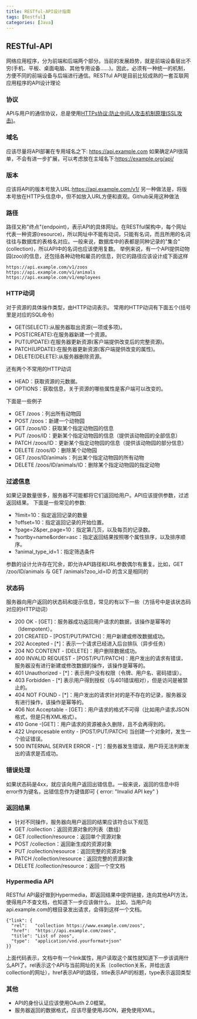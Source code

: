 ```yaml
---
title: RESTful-API设计指南
tags: [Restful]
categories: [Java]
---
```


## RESTful-API
网络应用程序，分为前端和后端两个部分。当前的发展趋势，就是前端设备层出不穷(手机、平板、桌面电脑、其他专用设备......)。因此，必须有一种统一的机制，方便不同的前端设备与后端进行通信。RESTful API是目前比较成熟的一套互联网应用程序的API设计理论

### 协议
API与用户的通信协议，总是使用[HTTPs协议:防止中间人攻击机制原理(SSL攻击)](http://www.ruanyifeng.com/blog/2014/02/ssl_tls.html)。

### 域名
应该尽量将API部署在专用域名之下: https://api.example.com
如果确定API很简单，不会有进一步扩展，可以考虑放在主域名下:https://example.org/api/

### 版本
应该将API的版本号放入URL:https://api.example.com/v1/
另一种做法是，将版本号放在HTTP头信息中，但不如放入URL方便和直观。Github采用这种做法

### 路径
路径又称"终点"(endpoint)，表示API的具体网址。在RESTful架构中，每个网址代表一种资源(resource)，所以网址中不能有动词，只能有名词，而且所用的名词往往与数据库的表格名对应。一般来说，数据库中的表都是同种记录的"集合"(collection)，所以API中的名词也应该使用复数。
举例来说，有一个API提供动物园(zoo)的信息，还包括各种动物和雇员的信息，则它的路径应该设计成下面这样
```
https://api.example.com/v1/zoos
https://api.example.com/v1/animals
https://api.example.com/v1/employees
```

### HTTP动词
对于资源的具体操作类型，由HTTP动词表示。
常用的HTTP动词有下面五个(括号里是对应的SQL命令)
* GET(SELECT):从服务器取出资源(一项或多项)。
* POST(CREATE):在服务器新建一个资源。
* PUT(UPDATE):在服务器更新资源(客户端提供改变后的完整资源)。
* PATCH(UPDATE):在服务器更新资源(客户端提供改变的属性)。
* DELETE(DELETE):从服务器删除资源。

还有两个不常用的HTTP动词
* HEAD：获取资源的元数据。
* OPTIONS：获取信息，关于资源的哪些属性是客户端可以改变的。

下面是一些例子
* GET /zoos：列出所有动物园
* POST /zoos：新建一个动物园
* GET /zoos/ID：获取某个指定动物园的信息
* PUT /zoos/ID：更新某个指定动物园的信息（提供该动物园的全部信息）
* PATCH /zoos/ID：更新某个指定动物园的信息（提供该动物园的部分信息）
* DELETE /zoos/ID：删除某个动物园
* GET /zoos/ID/animals：列出某个指定动物园的所有动物
* DELETE /zoos/ID/animals/ID：删除某个指定动物园的指定动物

### 过滤信息
如果记录数量很多，服务器不可能都将它们返回给用户。API应该提供参数，过滤返回结果。
下面是一些常见的参数:
* ?limit=10：指定返回记录的数量
* ?offset=10：指定返回记录的开始位置。
* ?page=2&per_page=10：指定第几页，以及每页的记录数。
* ?sortby=name&order=asc：指定返回结果按照哪个属性排序，以及排序顺序。
* ?animal_type_id=1：指定筛选条件

参数的设计允许存在冗余，即允许API路径和URL参数偶尔有重复。比如，GET /zoo/ID/animals 与 GET /animals?zoo_id=ID 的含义是相同的

### 状态码
服务器向用户返回的状态码和提示信息，常见的有以下一些（方括号中是该状态码对应的HTTP动词）
* 200 OK - [GET]：服务器成功返回用户请求的数据，该操作是幂等的（Idempotent）。
* 201 CREATED - [POST/PUT/PATCH]：用户新建或修改数据成功。
* 202 Accepted - [*]：表示一个请求已经进入后台排队（异步任务）
* 204 NO CONTENT - [DELETE]：用户删除数据成功。
* 400 INVALID REQUEST - [POST/PUT/PATCH]：用户发出的请求有错误，服务器没有进行新建或修改数据的操作，该操作是幂等的。
* 401 Unauthorized - [*]：表示用户没有权限（令牌、用户名、密码错误）。
* 403 Forbidden - [*] 表示用户得到授权（与401错误相对），但是访问是被禁止的。
* 404 NOT FOUND - [*]：用户发出的请求针对的是不存在的记录，服务器没有进行操作，该操作是幂等的。
* 406 Not Acceptable - [GET]：用户请求的格式不可得（比如用户请求JSON格式，但是只有XML格式）。
* 410 Gone -[GET]：用户请求的资源被永久删除，且不会再得到的。
* 422 Unprocesable entity - [POST/PUT/PATCH] 当创建一个对象时，发生一个验证错误。
* 500 INTERNAL SERVER ERROR - [*]：服务器发生错误，用户将无法判断发出的请求是否成功。

### 错误处理
如果状态码是4xx，就应该向用户返回出错信息。一般来说，返回的信息中将error作为键名，出错信息作为键值即可
{
    error: "Invalid API key"
}

### 返回结果
* 针对不同操作，服务器向用户返回的结果应该符合以下规范
* GET /collection：返回资源对象的列表（数组）
* GET /collection/resource：返回单个资源对象
* POST /collection：返回新生成的资源对象
* PUT /collection/resource：返回完整的资源对象
* PATCH /collection/resource：返回完整的资源对象
* DELETE /collection/resource：返回一个空文档

### Hypermedia API
RESTful API最好做到Hypermedia，即返回结果中提供链接，连向其他API方法，使得用户不查文档，也知道下一步应该做什么。
比如，当用户向api.example.com的根目录发出请求，会得到这样一个文档。
```
{"link": {
  "rel":   "collection https://www.example.com/zoos",
  "href":  "https://api.example.com/zoos",
  "title": "List of zoos",
  "type":  "application/vnd.yourformat+json"
}}
```
上面代码表示，文档中有一个link属性，用户读取这个属性就知道下一步该调用什么API了。rel表示这个API与当前网址的关系（collection关系，并给出该collection的网址），href表示API的路径，title表示API的标题，type表示返回类型

### 其他
* API的身份认证应该使用OAuth 2.0框架。
* 服务器返回的数据格式，应该尽量使用JSON，避免使用XML。



